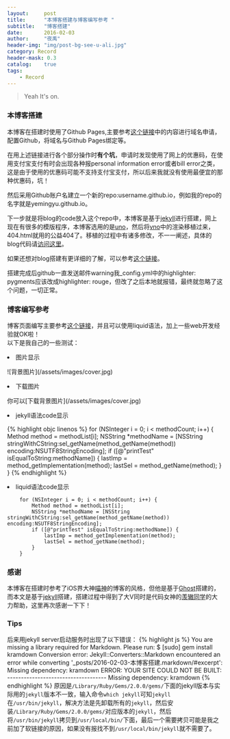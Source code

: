 ```yaml
---
layout:     post
title:      "本博客搭建与博客编写参考 "
subtitle:   "博客搭建"
date:       2016-02-03
author:     "夜禹"
header-img: "img/post-bg-see-u-ali.jpg"
category: Record
header-mask: 0.3
catalog:    true
tags:
    - Record
---
```




> Yeah It's on. 


### 本博客搭建
本博客在搭建时使用了Github Pages,主要参考[这个链接](http://www.jianshu.com/p/05289a4bc8b2)中的内容进行域名申请，配置Github，将域名与Github Pages绑定等。

在用上述链接进行各个部分操作时<strong>有个坑</strong>，申请时发现使用了网上的优惠码，在使用支付宝支付有时会出现各种报personal information error或者bill error之类，这是由于使用的优惠码可能不支持支付宝支付，所以后来我就没有使用最便宜的那种优惠码，坑！

然后采用Github账户名建立一个新的repo:username.github.io，例如我的repo的名字就是yemingyu.github.io。


下一步就是将blog的code放入这个repo中，本博客是基于[jekyll](http://jekyll.bootcss.com/)进行搭建，网上现在有很多的模版程序，本博客选用的是[uno](http://github.com/yemingyu/uno)，然后将[vno](http://github.com/yemingyu/vno)中的渲染移植过来，404.html就用的公益404了。移植的过程中有诸多修改，不一一阐述，具体的blog代码请[访问这里](http://github.com/yemingyu/yemingyu.github.io)。

如果还想对blog搭建有更详细的了解，可以参考[这个链接](http://blog.csdn.net/wave_1102/article/details/41548951)。

搭建完成后github一直发送邮件warning我_config.yml中的highlighter: pygments应该改成highlighter: rouge，但改了之后本地就报错，最终就忽略了这个问题，一切正常。

### 博客编写参考

博客页面编写主要参考[这个链接](http://jekyll.bootcss.com/docs/home/)，并且可以使用liquid语法，加上一些web开发经验就OK啦！<br />
以下是我自己的一些测试：
<p><li>图片显示</li></p>
![背景图片](/assets/images/cover.jpg)
<p><li>下载图片</li></p>
你可以[下载背景图片](/assets/images/cover.jpg)
<p><li>jekyll语法code显示</li></p>

{% highlight objc linenos %}
    for (NSInteger i = 0; i < methodCount; i++) {
        Method method = methodList[i];
        NSString *methodName = [NSString stringWithCString:sel_getName(method_getName(method)) encoding:NSUTF8StringEncoding];
        if ([@"printTest" isEqualToString:methodName]) {
            lastImp = method_getImplementation(method);
            lastSel = method_getName(method);
        }
    }
{% endhighlight %}

<p><li>liquid语法code显示</li></p>

```        
    for (NSInteger i = 0; i < methodCount; i++) {
        Method method = methodList[i];
        NSString *methodName = [NSString stringWithCString:sel_getName(method_getName(method)) encoding:NSUTF8StringEncoding];
        if ([@"printTest" isEqualToString:methodName]) {
            lastImp = method_getImplementation(method);
            lastSel = method_getName(method);
        }
    }
```

### 感谢

本博客在搭建时参考了iOS界大神[喵神](http://onevcat.com/)的博客的风格，但他是基于[Ghost](https://ghost.org/)搭建的，而本文是基于[jekyll](http://jekyll.bootcss.com/)搭建，搭建过程中得到了大V同时是代码女神的[羡辙同学](http://zhangwenli.com/)的大力帮助，这里再次感谢一下下！

### Tips
后来用jekyll server启动服务时出现了以下错误：
{% highlight js %}
You are missing a library required for Markdown. Please run:
$ [sudo] gem install kramdown
Conversion error: Jekyll::Converters::Markdown encountered an error while converting '_posts/2016-02-03-本博客搭建.markdown/#excerpt':
                Missing dependency: kramdown
         ERROR: YOUR SITE COULD NOT BE BUILT:
                ------------------------------------
                Missing dependency: kramdown
{% endhighlight %}
原因是```/Library/Ruby/Gems/2.0.0/gems/```下面的jekyll版本与实际用的```jekyll```版本不一致，输入命令```which jekyll```可知```jekyll```在```/usr/bin/jekyll```，解决方法是先卸载所有的```jekyll```，然后安装```/Library/Ruby/Gems/2.0.0/gems/```对应版本的```jekyll```，然后将```/usr/bin/jekyll```拷贝到```/usr/local/bin/```下面，最后一个需要拷贝可能是我之前加了软链接的原因，如果没有报找不到```/usr/local/bin/jekyll```就不需要了。